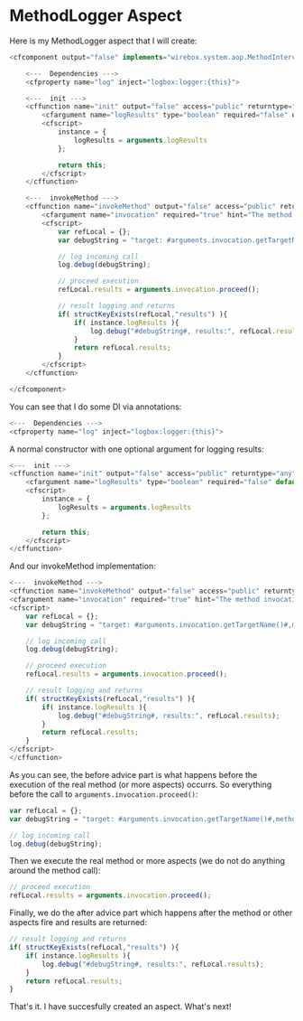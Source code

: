 # MethodLogger Aspect

Here is my MethodLogger aspect that I will create:

```javascript
<cfcomponent output="false" implements="wirebox.system.aop.MethodInterceptor" hint="A simple interceptor that logs method calls and their results">

	<---  Dependencies --->
	<cfproperty name="log" inject="logbox:logger:{this}">

	<---  init --->
	<cffunction name="init" output="false" access="public" returntype="any" hint="Constructor">
		<cfargument name="logResults" type="boolean" required="false" default="true" hint="Do we log results or not?"/>
		<cfscript>
			instance = {
				logResults = arguments.logResults
			};

			return this;
		</cfscript>
	</cffunction>

	<---  invokeMethod --->
    <cffunction name="invokeMethod" output="false" access="public" returntype="any" hint="Invoke an AOP method invocation">
    	<cfargument name="invocation" required="true" hint="The method invocation object: wirebox.system.aop.MethodInvocation">
		<cfscript>
			var refLocal = {};
			var debugString = "target: #arguments.invocation.getTargetName()#,method: #arguments.invocation.getMethod()#,arguments:#serializeJSON(arguments.invocation.getArgs())#";

			// log incoming call
			log.debug(debugString);

			// proceed execution
			refLocal.results = arguments.invocation.proceed();

			// result logging and returns
			if( structKeyExists(refLocal,"results") ){
				if( instance.logResults ){
					log.debug("#debugString#, results:", refLocal.results);
				}
				return refLocal.results;
			}
		</cfscript>
    </cffunction>

</cfcomponent>
```

You can see that I do some DI via annotations:

```javascript
<---  Dependencies --->
<cfproperty name="log" inject="logbox:logger:{this}">
```

A normal constructor with one optional argument for logging results:

```javascript
<---  init --->
<cffunction name="init" output="false" access="public" returntype="any" hint="Constructor">
	<cfargument name="logResults" type="boolean" required="false" default="true" hint="Do we log results or not?"/>
	<cfscript>
		instance = {
			logResults = arguments.logResults
		};

		return this;
	</cfscript>
</cffunction>
```

And our invokeMethod implementation:

```javascript
<---  invokeMethod --->
<cffunction name="invokeMethod" output="false" access="public" returntype="any" hint="Invoke an AOP method invocation">
<cfargument name="invocation" required="true" hint="The method invocation object: wirebox.system.aop.MethodInvocation">
<cfscript>
	var refLocal = {};
	var debugString = "target: #arguments.invocation.getTargetName()#,method: #arguments.invocation.getMethod()#,arguments:#serializeJSON(arguments.invocation.getArgs())#";

	// log incoming call
	log.debug(debugString);

	// proceed execution
	refLocal.results = arguments.invocation.proceed();

	// result logging and returns
	if( structKeyExists(refLocal,"results") ){
		if( instance.logResults ){
			log.debug("#debugString#, results:", refLocal.results);
		}
		return refLocal.results;
	}
</cfscript>
</cffunction>
```


As you can see, the before advice part is what happens before the execution of the real method (or more aspects) occurrs. So everything before the call to `arguments.invocation.proceed()`:

```javascript
var refLocal = {};
var debugString = "target: #arguments.invocation.getTargetName()#,method: #arguments.invocation.getMethod()#,arguments:#serializeJSON(arguments.invocation.getArgs())#";

// log incoming call
log.debug(debugString);
```


Then we execute the real method or more aspects (we do not do anything around the method call):


```javascript
// proceed execution
refLocal.results = arguments.invocation.proceed();
```

Finally, we do the after advice part which happens after the method or other aspects fire and results are returned:


```javascript
// result logging and returns
if( structKeyExists(refLocal,"results") ){
	if( instance.logResults ){
		log.debug("#debugString#, results:", refLocal.results);
	}
	return refLocal.results;
}

```

That's it. I have succesfully created an aspect. What's next!
